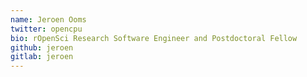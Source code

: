 ```yaml
---
name: Jeroen Ooms
twitter: opencpu
bio: rOpenSci Research Software Engineer and Postdoctoral Fellow
github: jeroen
gitlab: jeroen
---
```

